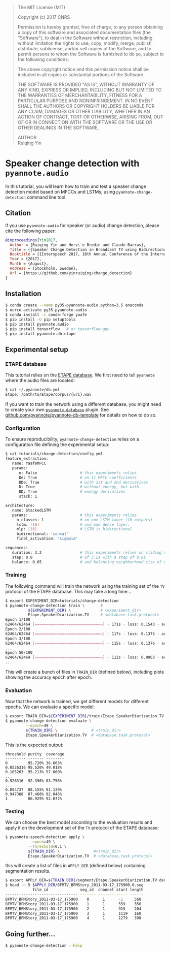 > The MIT License (MIT)
>
> Copyright (c) 2017 CNRS
>
> Permission is hereby granted, free of charge, to any person obtaining a copy
> of this software and associated documentation files (the "Software"), to deal
> in the Software without restriction, including without limitation the rights
> to use, copy, modify, merge, publish, distribute, sublicense, and/or sell
> copies of the Software, and to permit persons to whom the Software is
> furnished to do so, subject to the following conditions:
>
> The above copyright notice and this permission notice shall be included in all
> copies or substantial portions of the Software.
>
> THE SOFTWARE IS PROVIDED "AS IS", WITHOUT WARRANTY OF ANY KIND, EXPRESS OR
> IMPLIED, INCLUDING BUT NOT LIMITED TO THE WARRANTIES OF MERCHANTABILITY,
> FITNESS FOR A PARTICULAR PURPOSE AND NONINFRINGEMENT. IN NO EVENT SHALL THE
> AUTHORS OR COPYRIGHT HOLDERS BE LIABLE FOR ANY CLAIM, DAMAGES OR OTHER
> LIABILITY, WHETHER IN AN ACTION OF CONTRACT, TORT OR OTHERWISE, ARISING FROM,
> OUT OF OR IN CONNECTION WITH THE SOFTWARE OR THE USE OR OTHER DEALINGS IN THE
> SOFTWARE.
>
> AUTHOR  
> Ruiqing Yin

# Speaker change detection with `pyannote.audio`

In this tutorial, you will learn how to train and test a speaker change detection model based on MFCCs and LSTMs, using `pyannote-change-detection` command line tool.

## Citation

If you use `pyannote-audio` for speaker (or audio) change detection, please cite the following paper:

```bibtex
@inproceedings{Yin2017,
  Author = {Ruiqing Yin and Herv\'e Bredin and Claude Barras},
  Title = {{Speaker Change Detection in Broadcast TV using Bidirectional Long Short-Term Memory Networks}},
  Booktitle = {{Interspeech 2017, 18th Annual Conference of the International Speech Communication Association}},
  Year = {2017},
  Month = {August},
  Address = {Stockholm, Sweden},
  Url = {https://github.com/yinruiqing/change_detection}
}
```


## Installation

```bash
$ conda create --name py35-pyannote-audio python=3.5 anaconda
$ ource activate py35-pyannote-audio
$ conda install -c conda-forge yaafe
$ pip install -U pip setuptools
$ pip install pyannote.audio
$ pip install tensorflow   # or tensorflow-gpu
$ pip install pyannote.db.etape
```

## Experimental setup

### ETAPE database

This tutorial relies on the [ETAPE database](http://islrn.org/resources/425-777-374-455-4/). We first need to tell `pyannote` where the audio files are located:

```bash
$ cat ~/.pyannote/db.yml
Etape: /path/to/Etape/corpus/{uri}.wav
```

If you want to train the network using a different database, you might need to create your own [`pyannote.database`](http://github.com/pyannote/pyannote-database) plugin.
See [github.com/pyannote/pyannote-db-template](https://github.com/pyannote/pyannote-db-template) for details on how to do so.


### Configuration

To ensure reproducibility, `pyannote-change-detection` relies on a configuration file defining the experimental setup:

```bash
$ cat tutorials/change-detection/config.yml
feature_extraction:
   name: YaafeMFCC
   params:
      e: False                   # this experiments relies
      De: True                   # on 11 MFCC coefficients
      DDe: True                  # with 1st and 2nd derivatives
      D: True                    # without energy, but with
      DD: True                   # energy derivatives
      stack: 1

architecture:
   name: StackedLSTM
   params:                       # this experiments relies
     n_classes: 1                # on one LSTM layer (16 outputs)
     lstm: [16]                  # and one dense layer.
     mlp: [16]                   # LSTM is bidirectional
     bidirectional: 'concat'
     final_activation: 'sigmoid'

sequences:
   duration: 3.2                 # this experiments relies on sliding windows
   step: 0.8                     # of 3.2s with a step of 0.8s
   balance: 0.05                 # and balancing neighborhood size of 0.05s

```

### Training

The following command will train the network using the training set of the `TV` protocol of the ETAPE database. This may take a long time...

```bash
$ export EXPERIMENT_DIR=tutorials/change-detection
$ pyannote-change-detection train \       #  
          ${EXPERIMENT_DIR} \             # <experiment_dir>
          Etape.SpeakerDiarization.TV     # <database.task.protocol>
Epoch 1/100
62464/62464 [==============================] - 171s - loss: 0.1543 - acc: 0.9669   
Epoch 2/100
62464/62464 [==============================] - 117s - loss: 0.1375 - acc: 0.9692     
Epoch 3/100
62464/62464 [==============================] - 115s - loss: 0.1376 - acc: 0.9691     
...
Epoch 50/100
62464/62464 [==============================] - 112s - loss: 0.0903 - acc: 0.9724  
...

```

This will create a bunch of files in `TRAIN_DIR` (defined below), including plots showing the accuracy epoch after epoch.

### Evaluation
Now that the network is trained, we get different models for different epochs. We can evaluate a specific model:

```bash
$ export TRAIN_DIR=${EXPERIMENT_DIR}/train/Etape.SpeakerDiarization.TV.train
$ pyannote-change-detection evaluate \
         --epoch=49 \
         ${TRAIN_DIR} \               # <train_dir>
         Etape.SpeakerDiarization.TV  # <database.task.protocol>
```

This is the expected output:

```
threshold purity  coverage
--------- ------- --------
0         95.720% 36.603%
0.0526316 95.526% 49.018%
0.105263  95.213% 57.660%
...
0.526316  92.396% 83.756%
...
0.894737  88.155% 91.139%
0.947368  87.468% 92.046%
1         86.929% 92.672%

```



### Testing

We can choose the best model according to the evaluation results and  apply it on the development set of the `TV` protocol of the ETAPE database:

```bash
$ pyannote-speech-detection apply \
          --epoch=49 \
          --threshold=0.1 \
          ${TRAIN_DIR} \               #<train_dir>
          Etape.SpeakerDiarization.TV  # <database.task.protocol>
```

this will create a list of files in `APPLY_DIR` (defined below) containing segmentation results.

```bash
$ export APPLY_DIR=${TRAIN_DIR}/segment/Etape.SpeakerDiarization.TV.development/0.1/
$ head -n 5 $APPLY_DIR/BFMTV_BFMStory_2011-03-17_175900.0.seg
            file_id              seg_id  channel start length
-------------------------------- ------- ------- ----- ------
BFMTV_BFMStory_2011-03-17_175900    0      1      -1     560
BFMTV_BFMStory_2011-03-17_175900    1      1      559    356
BFMTV_BFMStory_2011-03-17_175900    2      1      915    204
BFMTV_BFMStory_2011-03-17_175900    3      1      1119   160
BFMTV_BFMStory_2011-03-17_175900    4      1      1279   398
```

## Going further...

```bash
$ pyannote-change-detection --help
```
